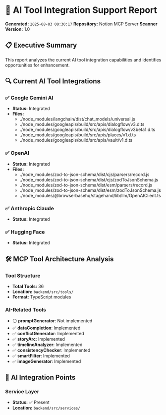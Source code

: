 # 🤖 AI Tool Integration Support Report

**Generated:** `2025-08-03 00:30:17`
**Repository:** Notion MCP Server
**Scanner Version:** 1.0

## 📋 Executive Summary

This report analyzes the current AI tool integration capabilities and identifies opportunities for enhancement.

## 🔍 Current AI Tool Integrations

### ✅ Google Gemini AI
- **Status:** Integrated
- **Files:** 
  - ./node_modules/langchain/dist/chat_models/universal.js
  - ./node_modules/googleapis/build/src/apis/dialogflow/v3.d.ts
  - ./node_modules/googleapis/build/src/apis/dialogflow/v3beta1.d.ts
  - ./node_modules/googleapis/build/src/apis/places/v1.d.ts
  - ./node_modules/googleapis/build/src/apis/vault/v1.d.ts

### ✅ OpenAI
- **Status:** Integrated
- **Files:** 
  - ./node_modules/zod-to-json-schema/dist/cjs/parsers/record.js
  - ./node_modules/zod-to-json-schema/dist/cjs/zodToJsonSchema.js
  - ./node_modules/zod-to-json-schema/dist/esm/parsers/record.js
  - ./node_modules/zod-to-json-schema/dist/esm/zodToJsonSchema.js
  - ./node_modules/@browserbasehq/stagehand/lib/llm/OpenAIClient.ts

### ✅ Anthropic Claude
- **Status:** Integrated
### ✅ Hugging Face
- **Status:** Integrated
## 🛠️ MCP Tool Architecture Analysis

### Tool Structure
- **Total Tools:** 36
- **Location:** `backend/src/tools/`
- **Format:** TypeScript modules

### AI-Related Tools

- ⚪ **promptGenerator**: Not implemented
- ✅ **dataCompletion**: Implemented
- ✅ **conflictGenerator**: Implemented
- ✅ **storyArc**: Implemented
- ✅ **timelineAnalyzer**: Implemented
- ✅ **consistencyChecker**: Implemented
- ✅ **smartFilter**: Implemented
- ✅ **imageGenerator**: Implemented

## 🔌 AI Integration Points

### Service Layer
- **Status:** ✅ Present
- **Location:** `backend/src/services/`
